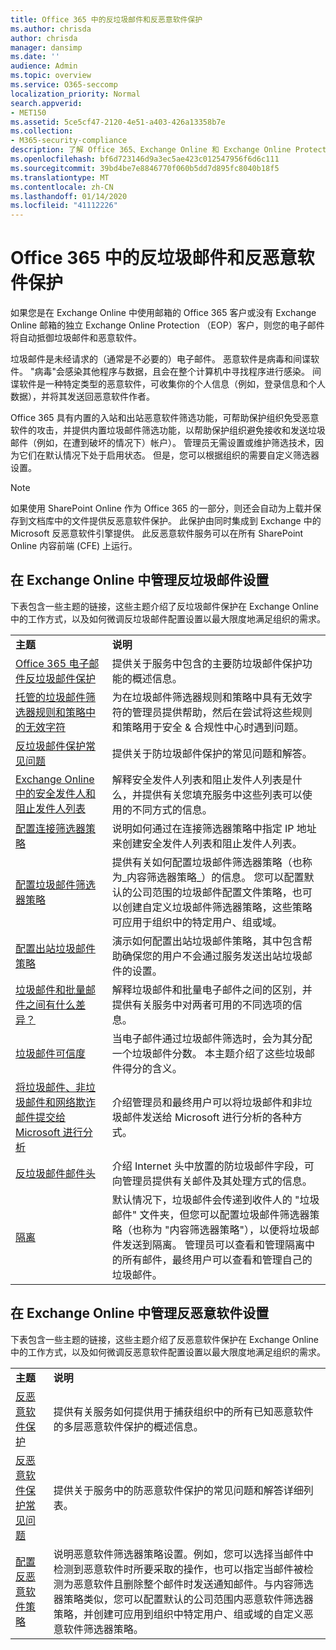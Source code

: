 ```yaml
---
title: Office 365 中的反垃圾邮件和反恶意软件保护
ms.author: chrisda
author: chrisda
manager: dansimp
ms.date: ''
audience: Admin
ms.topic: overview
ms.service: O365-seccomp
localization_priority: Normal
search.appverid:
- MET150
ms.assetid: 5ce5cf47-2120-4e51-a403-426a13358b7e
ms.collection:
- M365-security-compliance
description: 了解 Office 365、Exchange Online 和 Exchange Online Protection （EOP）中内置的反垃圾邮件和反恶意软件保护。
ms.openlocfilehash: bf6d723146d9a3ec5ae423c012547956f6d6c111
ms.sourcegitcommit: 39bd4be7e8846770f060b5dd7d895fc8040b18f5
ms.translationtype: MT
ms.contentlocale: zh-CN
ms.lasthandoff: 01/14/2020
ms.locfileid: "41112226"
---
```

# <a name="anti-spam-and-anti-malware-protection-in-office-365"></a>Office 365 中的反垃圾邮件和反恶意软件保护

如果您是在 Exchange Online 中使用邮箱的 Office 365 客户或没有 Exchange Online 邮箱的独立 Exchange Online Protection （EOP）客户，则您的电子邮件将自动抵御垃圾邮件和恶意软件。

垃圾邮件是未经请求的（通常是不必要的）电子邮件。 恶意软件是病毒和间谍软件。 "病毒"会感染其他程序与数据，且会在整个计算机中寻找程序进行感染。 间谍软件是一种特定类型的恶意软件，可收集你的个人信息（例如，登录信息和个人数据），并将其发送回恶意软件作者。

Office 365 具有内置的入站和出站恶意软件筛选功能，可帮助保护组织免受恶意软件的攻击，并提供内置垃圾邮件筛选功能，以帮助保护组织避免接收和发送垃圾邮件（例如，在遭到破坏的情况下）帐户）。 管理员无需设置或维护筛选技术，因为它们在默认情况下处于启用状态。 但是，您可以根据组织的需要自定义筛选器设置。

> [!NOTE]
> 如果使用 SharePoint Online 作为 Office 365 的一部分，则还会自动为上载并保存到文档库中的文件提供反恶意软件保护。 此保护由同时集成到 Exchange 中的 Microsoft 反恶意软件引擎提供。 此反恶意软件服务可以在所有 SharePoint Online 内容前端 (CFE) 上运行。

## <a name="manage-your-anti-spam-settings-in-exchange-online"></a>在 Exchange Online 中管理反垃圾邮件设置

下表包含一些主题的链接，这些主题介绍了反垃圾邮件保护在 Exchange Online 中的工作方式，以及如何微调反垃圾邮件配置设置以最大限度地满足组织的需求。

|||
|:-----|:-----|
|**主题**|**说明**|
|[Office 365 电子邮件反垃圾邮件保护](anti-spam-protection.md)|提供关于服务中包含的主要防垃圾邮件保护功能的概述信息。|
|[托管的垃圾邮件筛选器规则和策略中的无效字符](invalid-characters-hosted-spam-filter-rules-policies.md)|为在垃圾邮件筛选器规则和策略中具有无效字符的管理员提供帮助，然后在尝试将这些规则和策略用于安全 & 合规性中心时遇到问题。|
|[反垃圾邮件保护常见问题](anti-spam-protection-faq.md)|提供关于防垃圾邮件保护的常见问题和解答。|
|[Exchange Online 中的安全发件人和阻止发件人列表](safe-sender-and-blocked-sender-lists-faq.md)|解释安全发件人列表和阻止发件人列表是什么，并提供有关您填充服务中这些列表可以使用的不同方式的信息。|
|[配置连接筛选器策略](configure-the-connection-filter-policy.md)|说明如何通过在连接筛选器策略中指定 IP 地址来创建安全发件人列表和阻止发件人列表。|
|[配置垃圾邮件筛选器策略](configure-your-spam-filter-policies.md)|提供有关如何配置垃圾邮件筛选器策略（也称为_内容筛选器策略_）的信息。 您可以配置默认的公司范围的垃圾邮件配置文件策略，也可以创建自定义垃圾邮件筛选器策略，这些策略可应用于组织中的特定用户、组或域。|
|[配置出站垃圾邮件策略](configure-the-outbound-spam-policy.md)|演示如何配置出站垃圾邮件策略，其中包含帮助确保您的用户不会通过服务发送出站垃圾邮件的设置。|
|[垃圾邮件和批量邮件之间有什么差异？](what-s-the-difference-between-junk-email-and-bulk-email.md)|解释垃圾邮件和批量电子邮件之间的区别，并提供有关服务中对两者可用的不同选项的信息。|
|[垃圾邮件可信度](spam-confidence-levels.md)|当电子邮件通过垃圾邮件筛选时，会为其分配一个垃圾邮件分数。 本主题介绍了这些垃圾邮件得分的含义。|
|[将垃圾邮件、非垃圾邮件和网络欺诈邮件提交给 Microsoft 进行分析](submit-spam-non-spam-and-phishing-scam-messages-to-microsoft-for-analysis.md)|介绍管理员和最终用户可以将垃圾邮件和非垃圾邮件发送给 Microsoft 进行分析的各种方式。|
|[反垃圾邮件邮件头](anti-spam-message-headers.md)|介绍 Internet 头中放置的防垃圾邮件字段，可向管理员提供有关邮件及其处理方式的信息。|
|[隔离](quarantine.md)|默认情况下，垃圾邮件会传递到收件人的 "垃圾邮件" 文件夹，但您可以配置垃圾邮件筛选器策略（也称为 "内容筛选器策略"），以便将垃圾邮件发送到隔离。 管理员可以查看和管理隔离中的所有邮件，最终用户可以查看和管理自己的垃圾邮件。|

## <a name="manage-your-anti-malware-settings-in-exchange-online"></a>在 Exchange Online 中管理反恶意软件设置

下表包含一些主题的链接，这些主题介绍了反恶意软件保护在 Exchange Online 中的工作方式，以及如何微调反恶意软件配置设置以最大限度地满足组织的需求。

|||
|:-----|:-----|
|**主题**|**说明**|
|[反恶意软件保护](anti-malware-protection.md)|提供有关服务如何提供用于捕获组织中的所有已知恶意软件的多层恶意软件保护的概述信息。|
|[反恶意软件保护常见问题](anti-malware-protection-faq-eop.md)|提供关于服务中的防恶意软件保护的常见问题和解答详细列表。|
|[配置反恶意软件策略](configure-anti-malware-policies.md)|说明恶意软件筛选器策略设置。例如，您可以选择当邮件中检测到恶意软件时所要采取的操作，也可以指定当邮件被检测为恶意软件且删除整个邮件时发送通知邮件。与内容筛选器策略类似，您可以配置默认的公司范围内恶意软件筛选器策略，并创建可应用到组织中特定用户、组或域的自定义恶意软件筛选器策略。|

